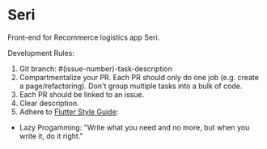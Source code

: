 # Seri

Front-end for Recommerce logistics app Seri.

Development Rules:
1. Git branch: #(issue-number)-task-description
2. Compartmentalize your PR. Each PR should only do one job (e.g. create a page/refactoring). Don't group multiple tasks into a bulk of code.
3. Each PR should be linked to an issue.
4. Clear description.
5. Adhere to [Flutter Style Guide](https://github.com/flutter/flutter/wiki/Style-guide-for-Flutter-repo):
  - Lazy Progamming: "Write what you need and no more, but when you write it, do it right."

